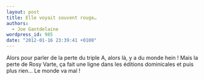 ```yaml
---
layout: post
title: Elle voyait souvent rouge…
authors:
  - Joe Gantdelaine
wordpress_id: 985
date: "2012-01-16 23:39:41 +0100"
---
```


Alors pour parler de la perte du triple A, alors là, y a du monde hein ! Mais la
perte de Rosy Varte, ça fait une ligne dans les éditions dominicales et puis
plus rien… Le monde va mal !
